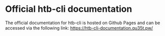 # Official htb-cli documentation

The official documentation for htb-cli is hosted on Github Pages and can be accessed via the following link: <a href="https://htb-cli-documentation.qu35t.pw/" target="_blank">https://htb-cli-documentation.qu35t.pw/</a>